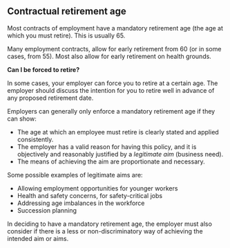 ##  Contractual retirement age

Most contracts of employment have a mandatory retirement age (the age at which
you must retire). This is usually 65.

Many employment contracts, allow for early retirement from 60 (or in some
cases, from 55). Most also allow for early retirement on health grounds.

**Can I be forced to retire?**

In some cases, your employer can force you to retire at a certain age. The
employer should discuss the intention for you to retire well in advance of any
proposed retirement date.

Employers can generally only enforce a mandatory retirement age if they can
show:

  * The age at which an employee must retire is clearly stated and applied consistently. 
  * The employer has a valid reason for having this policy, and it is objectively and reasonably justified by a _legitimate aim_ (business need). 
  * The means of achieving the aim are proportionate and necessary. 

Some possible examples of legitimate aims are:

  * Allowing employment opportunities for younger workers 
  * Health and safety concerns, for safety-critical jobs 
  * Addressing age imbalances in the workforce 
  * Succession planning 

In deciding to have a mandatory retirement age, the employer must also
consider if there is a less or non-discriminatory way of achieving the
intended aim or aims.
